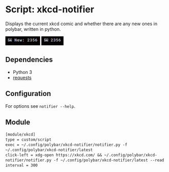 # Script: xkcd-notifier

Displays the current xkcd comic and whether there are any new ones in polybar, written in python.

![Unread](/polybar-scripts/xkcd-notifier/screenshots/unread.png) ![Read](/polybar-scripts/xkcd-notifier//screenshots/read.png)

## Dependencies

- Python 3
- [requests](https://pypi.org/project/requests/)

## Configuration

For options see `notifier --help`.

## Module

```
[module/xkcd]
type = custom/script
exec = ~/.config/polybar/xkcd-notifier/notifier.py -f ~/.config/polybar/xkcd-notifier/latest
click-left = xdg-open https://xkcd.com/ && ~/.config/polybar/xkcd-notifier/notifier.py -f ~/.config/polybar/xkcd-notifier/latest --read
interval = 300
```

